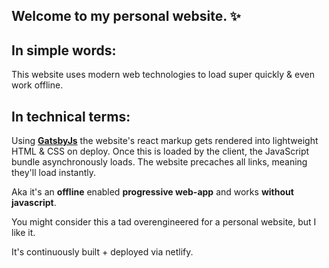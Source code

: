 ## Welcome to my personal website. ✨

## In simple words:
This website uses modern web technologies to load super quickly & even work offline.

## In technical terms:
Using **[GatsbyJs](https://gatsbyjs.org)** the website's react markup gets rendered into lightweight HTML & CSS on deploy. Once this is loaded by the client, the JavaScript bundle asynchronously loads. The website precaches all links, meaning they'll load instantly.

Aka it's an **offline** enabled **progressive web-app** and works **without javascript**.

You might consider this a tad overengineered for a personal website, but I like it.

It's continuously built + deployed via netlify.
